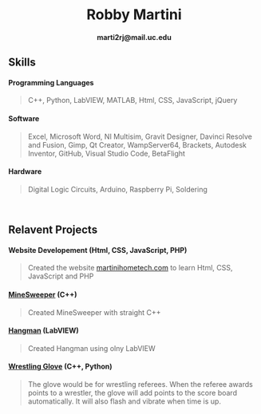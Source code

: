 <h1 align="center">Robby Martini</h1>
<h4 align="center">marti2rj@mail.uc.edu</h4>



## Skills
<h4> Programming Languages</h4>

>  C++, Python, LabVIEW, MATLAB, Html, CSS, JavaScript, jQuery

<h4> Software </h4>

> Excel, Microsoft Word, NI Multisim, Gravit Designer, Davinci Resolve and Fusion, Gimp, Qt Creator, WampServer64, Brackets, Autodesk Inventor, GitHub, Visual Studio Code, BetaFlight

<h4> Hardware </h4>

> Digital Logic Circuits, Arduino, Raspberry Pi, Soldering

<br>

## Relavent Projects

<h4> Website Developement (Html, CSS, JavaScript, PHP) </h4>

> Created the website [martinihometech.com](http://martinihometech.com/index.php) to learn Html, CSS, JavaScript and PHP

#### [MineSweeper](https://github.com/MartiniDesignz/MineSweeper) (C++) 

> Created MineSweeper with straight C++

#### [Hangman](https://github.com/MartiniDesignz/HangmanInLabVIEW) (LabVIEW) 

> Created Hangman using olny LabVIEW

#### [Wrestling Glove](https://github.com/MartiniDesignz/Wrestling-Glove) (C++, Python)

>The glove would be for wrestling referees.  When the referee awards points to a wrestler,
the glove will add points to the score board automatically.  It will also flash and vibrate
when time is up.  

